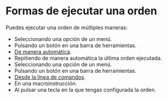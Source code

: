 # Formas de ejecutar una orden

Puedes ejecutar una orden de múltiples maneras:

* Seleccionando una opción de un menú.
* Pulsando un botón en una barra de herramientas.
* [De manera automática](de-manera-automatica/).
* Repitiendo de manera automática la última orden ejecutada.
* Seleccionando una opción de un menú.
* Pulsando un botón en una barra de herramientas.
* [Desde la línea de comandos](ejecutar-una-orden-desde-la-linea-de-comandos.md).
* En una macroinstrucción.
* Al pulsar una tecla en la que tengas configurada la orden.

